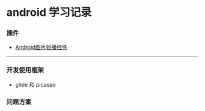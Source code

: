# android 学习记录

### 插件
- [Android图片轮播控件](https://github.com/youth5201314/banner)







---


### 开发使用框架
- glide 和 picasso

### 问题方案

